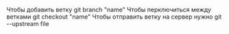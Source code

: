 Чтобы добавить ветку git branch "name"
Чтобы перключиться между ветками git checkout "name"
Чтобы отправить ветку на сервер нужно git --upstream file
